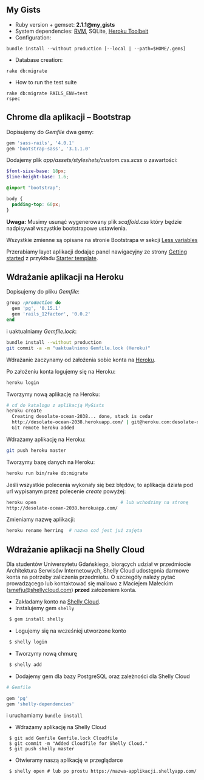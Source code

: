 ## My Gists

* Ruby version + gemset: **2.1.1@my_gists**
* System dependencies: [RVM](http://rvm.io/rvm/install),
 SQLite, [Heroku Toolbeit](https://toolbelt.heroku.com/)
* Configuration:
```
bundle install --without production [--local | --path=$HOME/.gems]
```

* Database creation:

```
rake db:migrate
```

* How to run the test suite
```
rake db:migrate RAILS_ENV=test
rspec
```

## Chrome dla aplikacji – Bootstrap

Dopisujemy do *Gemfile* dwa gemy:

```ruby
gem 'sass-rails', '4.0.1'
gem 'bootstrap-sass', '3.1.1.0'
```

Dodajemy plik *app/assets/styleshets/custom.css.scss* o zawartości:

```scss
$font-size-base: 18px;
$line-height-base: 1.6;

@import "bootstrap";

body {
  padding-top: 60px;
}
```

**Uwaga:** Musimy usunąć wygenerowany plik *scaffold.css*
który będzie nadpisywał wszystkie bootstrapowe ustawienia.

Wszystkie zmienne są opisane na stronie Bootstrapa
w sekcji [Less variables](http://getbootstrap.com/customize/#less-variables)

Przerabiamy layot aplikacji dodając panel nawigacyjny
ze strony [Getting started](http://getbootstrap.com/getting-started/)
z przykładu [Starter template](http://getbootstrap.com/examples/starter-template/).


## Wdrażanie aplikacji na Heroku

Dopisujemy do pliku *Gemfile*:

```ruby
group :production do
  gem 'pg', '0.15.1'
  gem 'rails_12factor', '0.0.2'
end
```

i uaktualniamy *Gemfile.lock*:


```bash
bundle install --without production
git commit -a -m "uaktualniono Gemfile.lock (Heroku)"
```

Wdrażanie zaczynamy od założenia sobie konta na [Heroku](http://www.heroku.com/).

Po założeniu konta logujemy się na Heroku:

```bash
heroku login
```

Tworzymy nową aplikację na Heroku:

```bash
# cd do katalogu z aplikacją MyGists
heroku create
  Creating desolate-ocean-2038... done, stack is cedar
  http://desolate-ocean-2038.herokuapp.com/ | git@heroku.com:desolate-ocean-2038.git
  Git remote heroku added
```

Wdrażamy aplikację na Heroku:

```bash
git push heroku master
```

Tworzymy bazę danych na Heroku:

```bash
heroku run bin/rake db:migrate
```

Jeśli wszystkie polecenia wykonały się bez błędów,
to aplikacja działa pod url wypisanym przez polecenie *create* powyżej:

```bash
heroku open                               # lub wchodzimy na stronę
http://desolate-ocean-2038.herokuapp.com/
```

Zmieniamy nazwę aplikacji:

```bash
heroku rename herring  # nazwa cod jest już zajęta
```


## Wdrażanie aplikacji na Shelly Cloud

Dla studentów Uniwersytetu Gdańskiego, biorących udział w przedmiocie
Architektura Serwisów Internetowych, Shelly Cloud udostępnia darmowe
konta na potrzeby zaliczenia przedmiotu. O szczegóły należy pytać
prowadzącego lub kontaktować się mailowo z Maciejem Małeckim
(smefju@shellycloud.com) **przed** założeniem konta.

 * Zakładamy konto na [Shelly Cloud](https://shellycloud.com/sign_up).
 * Instalujemy gem `shelly`

```bash
 $ gem install shelly
```

 * Logujemy się na wcześniej utworzone konto

```bash
 $ shelly login
```

 * Tworzymy nową chmurę

```bash
 $ shelly add
```

 * Dodajemy gem dla bazy PostgreSQL oraz zależności dla Shelly Cloud

```ruby
# Gemfile

gem 'pg'
gem 'shelly-dependencies'
```

i uruchamiamy `bundle install`

 * Wdrażamy aplikację na Shelly Cloud

```
 $ git add Gemfile Gemfile.lock Cloudfile
 $ git commit -m "Added Cloudfile for Shelly Cloud."
 $ git push shelly master
```

 * Otwieramy naszą aplikację w przeglądarce

```
 $ shelly open # lub po prostu https://nazwa-applikacji.shellyapp.com/
```
